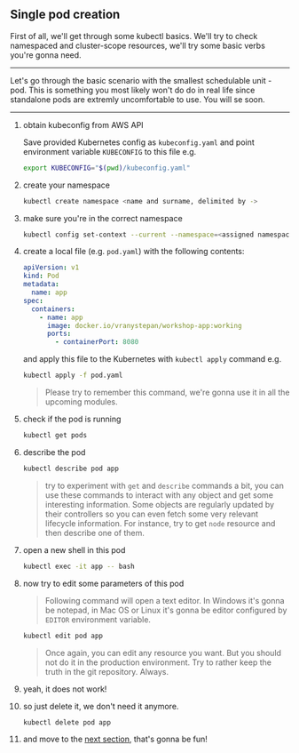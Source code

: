 ## Single pod creation

First of all, we'll get through some kubectl basics. We'll try to check namespaced
and cluster-scope resources, we'll try some basic verbs you're gonna need.

---

Let's go through the basic scenario with the smallest schedulable unit - pod. This is something you most likely won't do do in real life
since standalone pods are extremly uncomfortable to use. You will se
soon.

---

1. obtain kubeconfig from AWS API

    Save provided Kubernetes config as
    `kubeconfig.yaml` and point environment variable `KUBECONFIG` to this file e.g.

    ```bash
    export KUBECONFIG="$(pwd)/kubeconfig.yaml"
    ```

2. create your namespace

    ```bash
    kubectl create namespace <name and surname, delimited by ->
    ```

3. make sure you're in the correct namespace

    ```bash
    kubectl config set-context --current --namespace=<assigned namespace>
    ```

4. create a local file (e.g. `pod.yaml`) with the following contents:

    ```yaml
    apiVersion: v1
    kind: Pod
    metadata:
      name: app
    spec:
      containers:
        - name: app
          image: docker.io/vranystepan/workshop-app:working
          ports:
            - containerPort: 8080
    ```

    and apply this file to the Kubernetes with `kubectl apply` command e.g.

    ```bash
    kubectl apply -f pod.yaml
    ``` 

    > Please try to remember this command, we're gonna use it in all the upcoming
    > modules.

5. check if the pod is running

    ```bash
    kubectl get pods
    ```

6. describe the pod

    ```bash
    kubectl describe pod app
    ```

    > try to experiment with `get` and `describe` commands a bit,
    > you can use these commands to interact with any object and
    > get some interesting information. Some objects are regularly
    > updated by their controllers so you can even fetch some
    > very relevant lifecycle information. For instance, try to
    > get `node` resource and then describe one of them.

7. open a new shell in this pod

    ```bash
    kubectl exec -it app -- bash
    ```

8. now try to edit some parameters of this pod

    > Following command will open a text editor. In Windows it's gonna be
    > notepad, in Mac OS or Linux it's gonna be editor configured by
    > `EDITOR` environment variable.

    ```bash
    kubectl edit pod app
    ```

    > Once again, you can edit any resource you want. But you should not do it
    > in the production environment. Try to rather keep the truth in the
    > git repository. Always.

9. yeah, it does not work!

10. so just delete it, we don't need it anymore.

    ```bash
    kubectl delete pod app
    ```

11. and move to the [next section](./01_deployment.md), that's gonna be fun!
